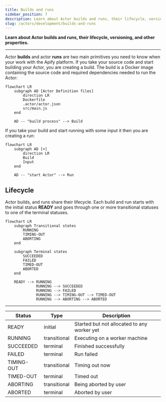 ```yaml
---
title: Builds and runs
sidebar_position: 7
description: Learn about Actor builds and runs, their lifecycle, versioning, and other properties.
slug: /actors/development/builds-and-runs
---
```


**Learn about Actor builds and runs, their lifecycle, versioning, and other properties.**

---

Actor **builds** and actor **runs** are two main primitives you need to know when your work with the Apify platform. If you take your source code and start building your Actor, you are creating a build. The build is a Docker image containing the source code and required dependencies needed to run the Actor:

```mermaid
flowchart LR
    subgraph AD [Actor Definition files]
        direction LR
        Dockerfile
        .actor/actor.json
        src/main.js
    end

    AD -- "build process" --> Build
```

If you take your build and start running with some input it then you are creating a run:

```mermaid
flowchart LR
    subgraph AD [+]
        direction LR
        Build
        Input
    end

    AD -- "start Actor" --> Run
```

## [](#lifecycle)Lifecycle

Actor builds, and runs share their lifecycle. Each build and run starts with the initial status **READY** and goes through one or more transitional statuses to one of the terminal statuses.

```mermaid
flowchart LR
    subgraph Transitional states
        RUNNING
        TIMING-OUT
        ABORTING
    end

    subgraph Terminal states
        SUCCEEDED
        FAILED
        TIMED-OUT
        ABORTED
    end

    READY --> RUNNING
              RUNNING --> SUCCEEDED
              RUNNING --> FAILED
              RUNNING --> TIMING-OUT --> TIMED-OUT
              RUNNING --> ABORTING --> ABORTED
```

---

| Status     | Type         | Description                                 |
|------------|--------------|---------------------------------------------|
| READY      | initial      | Started but not allocated to any worker yet |
| RUNNING    | transitional | Executing on a worker machine               |
| SUCCEEDED  | terminal     | Finished successfully                       |
| FAILED     | terminal     | Run failed                                  |
| TIMING-OUT | transitional | Timing out now                              |
| TIMED-OUT  | terminal     | Timed out                                   |
| ABORTING   | transitional | Being aborted by user                       |
| ABORTED    | terminal     | Aborted by user                             |

  
